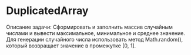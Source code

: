 # DuplicatedArray
Описание задачи:
Сформировать и заполнить массив случайным числами и вывести максимальное, минимальное и среднее значение.
Для генерации случайного числа использовать метод Math.random(), который возвращает значение в промежутке [0, 1].



